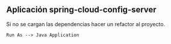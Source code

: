 ## Aplicación spring-cloud-config-server

Si no se cargan las dependencias hacer un refactor al proyecto.

```
Run As --> Java Application
```